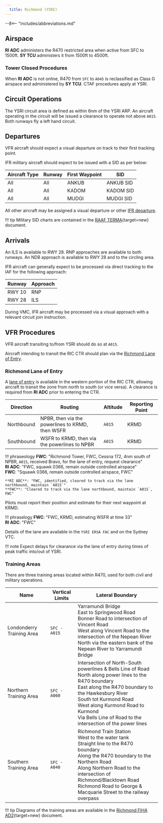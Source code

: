 ```yaml
---
  title: Richmond (YSRI)
---
```


--8<-- "includes/abbreviations.md"

## Airspace
**RI ADC** administers the R470 restricted area when active from SFC to 1500ft. **SY TCU** administers it from 1500ft to 4500ft.

### Tower Closed Procedures
When **RI ADC** is not online, R470 from `SFC` to `A045` is reclassified as Class G airspace and administered by **SY TCU**. CTAF procedures apply at YSRI.

## Circuit Operations
The YSRI circuit area is defined as within 6nm of the YSRI ARP. An aircraft operating in the circuit will be issued a clearance to operate not above `A015`. Both runways fly a left hand circuit.

## Departures
VFR aircraft should expect a visual departure on track to their first tracking point.

IFR military aircraft should expect to be issued with a SID as per below:

| Aircraft Type | Runway | First Waypoint | SID |
| --- | --- | --- | --- |
| All | All | ANKUB | ANKUB SID |
| All | All | KADOM | KADOM SID |
| All | All | MUDGI | MUDGI SID |

All other aircraft may be assigned a visual departure or other [IFR departure](../../navigation/ifrdepartures.md#other-departure-methods).

!!! tip
    Military SID charts are contained in the [RAAF TERMA](https://ais-af.airforce.gov.au/){target=new} document.

## Arrivals
An ILS is available to RWY 28. RNP approaches are available to both runways. An NDB approach is available to RWY 28 and to the circling area.

IFR aircraft can generally expect to be processed via direct tracking to the IAF for the following approach:

| Runway | Approach |
| --- | --- |
| RWY 10 | RNP |
| RWY 28 | ILS |

During VMC, IFR aircraft may be processed via a visual approach with a relevant circuit join instruction.

## VFR Procedures
VFR aircraft transiting to/from YSRI should do so at `A015`.

Aircraft intending to transit the RIC CTR should plan via the [Richmond Lane of Entry](#richmond-lane-of-entry).

### Richmond Lane of Entry
A [lane of entry](../../airspace/lanesofentry.md) is available in the western portion of the RIC CTR, allowing aircraft to transit the zone from north to south (or vice versa). A clearance is required from **RI ADC** prior to entering the CTR.

| Direction | Routing | Altitude | Reporting Point |
| --- | --- | --- | --- |
| Northbound | NPBR, then via the powerlines to KRMD, then WSFR | `A015` | KRMD |
| Southbound | WSFR to KRMD, then via the powerlines to NPBR | `A015` | KRMD |

!!! phraseology
    **FWC**: "Richmond Tower, FWC, Cessna 172, 4nm south of NPBR, `A015`, received Bravo, for the lane of entry, request clearance"  
    **RI ADC**: "FWC, squawk 0366, remain outside controlled airspace"  
    **FWC**: "Squawk 0366, remain outside controlled airspace, FWC"  

    **RI ADC**: "FWC, identified, cleared to track via the lane northbound, maintain `A015`"  
    **FWC**: "Cleared to track via the lane northbound, maintain `A015`, FWC"  

Pilots must report their position and estimate for their next waypoint at KRMD.

!!! phraselogy
    **FWC**: "FWC, KRMD, estimating WSFR at time 33"  
    **RI ADC**: "FWC"

Details of the lane are available in the `YSRI ERSA FAC` and on the Sydney VTC.

!!! note
    Expect delays for clearance via the lane of entry during times of peak traffic into/out of YSRI.

### Training Areas
There are three training areas located within R470, used for both civil and military operations.

| Name | Vertical Limits | Lateral Boundary |
| ---- | --------------- | --- |
| Londonderry Training Area | `SFC - A015` | Yarramundi Bridge<br>East to Springwood Road<br>Bonner Road to intersection of Vincent Road<br>West along Vincent Road to the intersection of the Nepean River<br>North via the eastern bank of the Nepean River to Yarramundi Bridge |
| Northern Training Area | `SFC - A060` | Intersection of North-South powerlines & Bells Line of Road<br>North along power lines to the R470 boundary<br>East along the R470 boundary to the Hawkesbury River<br>South tot Kurmond Road<br>West along Kurmond Road to Kurmond<br>Via Bells Line of Road to the intersection of the power lines |
| Southern Training Area | `SFC - A040` | Richmond Train Station<br>West to the water tank<br>Straight line to the R470 boundary<br>Along the R470 boundary to the Northern Road<br>Along Northern Road to the intersection of Richmond/Blacktown Road<br>Richmond Road to George & Macquarie Street to the railway overpass |

!!! tip
    Diagrams of the training areas are available in the [Richmond FIHA AD2](https://ais-af.airforce.gov.au/){target=new} document.